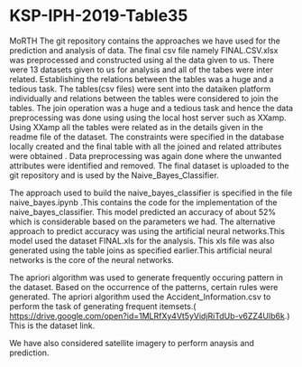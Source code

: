 # KSP-IPH-2019-Table35
MoRTH 
The git repository contains the approaches we have used for the prediction and analysis of data.
The final csv file namely FINAL.CSV.xlsx was preprocessed and constructed using al the data given to us.
There were 13 datasets given to us for analysis and all of the tabes were inter related.
Establishing the relations between the tables was a huge and a tedious task.
The tables(csv files) were sent into the dataiken platform individually and relations between the tables were 
considered to join the tables.
The join operation was a huge and a tedious task and hence the data preprocessing was done using using the local host
server such as XXamp. Using XXamp all the tables were related as in the details given in the readme file of the dataset.
The constraints were specified in the database locally created and the final table with all the joined and related attributes were obtained .
Data preprocessing was again done where the unwanted attributes were identified and removed.
The final dataset is uploaded to the git repository and is used by the Naive_Bayes_Classifier.

The approach used to build the naive_bayes_classifier is specified in the file naive_bayes.ipynb .This
contains the code for the implementation of the naive_bayes_classifier. This model predicted an accuracy of about 52% which is considerable based on 
the parameters we had.
The alternative approach to predict accuracy was using the artificial neural networks.This model used the dataset FINAL.xls for the analysis.
This xls file was also generated using the table joins as specified earlier.This artificial neural networks is the core of the neural networks.

The apriori algorithm was used to generate frequently occuring pattern in the dataset. Based on the occurrence of the patterns, certain rules were 
generated. The apriori algorithm used the Accident_Information.csv to perform the task of generating frequent itemsets.( https://drive.google.com/open?id=1MLRfXy4Vt5yVidjRiTdUb-v6ZZ4Ulb6k.)
This is the dataset link. 

We have also considered satellite imagery to perform anaysis and prediction.
